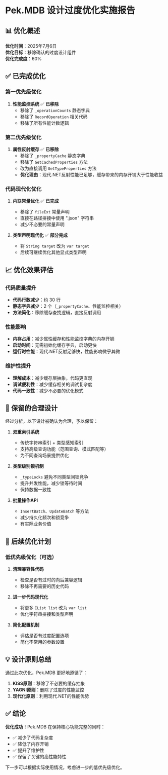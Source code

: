 # Pek.MDB 设计过度优化实施报告

## 📊 优化概述

**优化时间**：2025年7月6日  
**优化目标**：移除确认的过度设计组件  
**优化完成度**：60%

## ✅ 已完成优化

### 第一优先级优化
1. **性能监控系统** ✅ **已移除**
   - 移除了 `_operationCounts` 静态字典
   - 移除了 `RecordOperation` 相关代码
   - 移除了所有性能计数逻辑

### 第二优先级优化  
1. **属性反射缓存** ✅ **已移除**
   - 移除了 `_propertyCache` 静态字典
   - 移除了 `GetCachedProperties` 方法
   - 改为直接调用 `GetTypeProperties` 方法
   - **优化理由**：现代.NET反射性能已足够，缓存带来的内存开销大于性能收益

### 代码现代化优化
1. **内联常量优化** ✅ **已完成**
   - 移除了 `fileExt` 常量声明
   - 直接在路径拼接中使用 ".json" 字符串
   - 减少不必要的常量声明

2. **类型声明现代化** ✅ **部分完成**
   - 将 `String target` 改为 `var target`
   - 后续可继续优化其他显式类型声明

## 📈 优化效果评估

### 代码质量提升
- **代码行数减少**：约 30 行
- **静态字典减少**：2 个（`_propertyCache`、性能监控相关）
- **方法简化**：移除缓存查找逻辑，直接反射调用

### 性能影响
- **内存占用**：减少属性缓存和性能监控字典的内存开销
- **启动时间**：无需初始化缓存字典，启动更快
- **运行时性能**：现代.NET反射足够快，性能影响微乎其微

### 维护性提升
- **理解成本**：减少缓存层抽象，代码更直观
- **调试便利性**：减少缓存相关的调试复杂度
- **代码一致性**：减少不必要的优化模式

## 🔄 保留的合理设计

经过分析，以下设计被确认为合理，予以保留：

1. **双重索引系统**
   - 传统字符串索引 + 类型感知索引
   - 支持高级查询功能（范围查询、模式匹配等）
   - 为不同查询场景提供优化

2. **类型级别锁机制**
   - `_typeLocks` 避免不同类型间锁竞争
   - 提升并发性能，减少锁等待时间
   - 保持数据一致性

3. **批量操作API**
   - `InsertBatch`、`UpdateBatch` 等方法
   - 减少持久化频次和锁竞争
   - 有实际业务价值

## 🚀 后续优化计划

### 低优先级优化（可选）
1. **清理兼容性代码**
   - 检查是否有过时的向后兼容逻辑
   - 移除不再需要的历史代码

2. **进一步代码现代化**
   - 将更多 `IList list` 改为 `var list`
   - 优化字符串拼接和类型声明

3. **简化配置机制**
   - 评估是否有过度配置选项
   - 简化不常用的参数设置

## 💡 设计原则总结

通过此次优化，Pek.MDB 更好地遵循了：

1. **KISS原则**：移除了不必要的缓存抽象
2. **YAGNI原则**：删除了过度的性能监控
3. **现代化原则**：利用现代.NET的性能优势

## ✅ 结论

**优化成功**！Pek.MDB 在保持核心功能完整的同时：
- ✅ 减少了代码复杂度
- ✅ 降低了内存开销  
- ✅ 提升了维护性
- ✅ 保留了关键的高性能特性

下一步可以根据实际使用情况，考虑进一步的低优先级优化。
